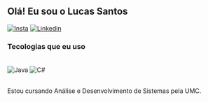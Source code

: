 ## Olá! Eu sou o Lucas Santos 

[![Insta](https://img.shields.io/badge/Instagram-E4405F?style=for-the-badge&logo=instagram&logoColor=white)](https://www.instagram.com/slucas.santos/)
[![Linkedin](https://img.shields.io/badge/LinkedIn-0077B5?style=for-the-badge&logo=linkedin&logoColor=white)](https://www.linkedin.com/in/lucas-dos-reis-soares-santos-283309236/)   

### Tecologias que eu uso 

<div style="display: inline_block"><br/>
<img align="center" alt="Java" src="https://img.shields.io/badge/JavaScript-F7DF1E?style=for-the-badge&logo=javascript&logoColor=black" />
<img align="center" alt="C#" src="https://img.shields.io/badge/C%23-239120?style=for-the-badge&logo=c-sharp&logoColor=white"/>
</div><br/>

Estou cursando Análise e Desenvolvimento de Sistemas pela UMC.
